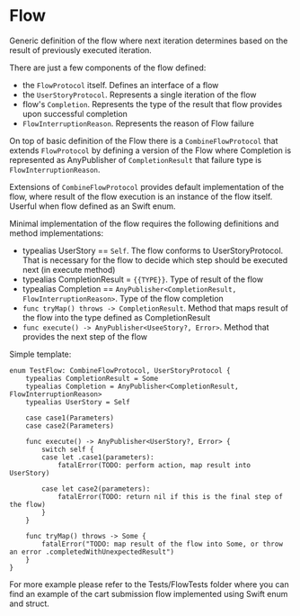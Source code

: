 # Flow
Generic definition of the flow where next iteration determines based on the result of previously executed iteration.

There are just a few components of the flow defined:
 - the `FlowProtocol` itself. Defines an interface of a flow
 - the `UserStoryProtocol`. Represents a single iteration of the flow
 - flow's `Completion`. Represents the type of the result that flow provides upon successful completion
 - `FlowInterruptionReason`. Represents the reason of Flow failure

On top of basic definition of the Flow there is a `CombineFlowProtocol` that extends  `FlowProtocol` by defining a version of the Flow where Completion is represented as AnyPublisher of `CompletionResult` that failure type is `FlowInterruptionReason`.

Extensions of `CombineFlowProtocol` provides default implementation of the flow, where result of the flow execution is an instance of the flow itself. Userful when flow defined as an Swift enum.

Minimal implementation of the flow requires the following definitions and method implementations:
- typealias UserStory == `Self`. The flow conforms to UserStoryProtocol. That is necessary for the flow to decide which step should be executed next (in execute method)
- typealias CompletionResult = `{{TYPE}}`. Type of result of the flow
- typealias Completion == `AnyPublisher<CompletionResult, FlowInterruptionReason>`. Type of the flow completion 
- `func tryMap() throws -> CompletionResult`. Method that maps result of the flow into the type defined as CompletionResult
- `func execute() -> AnyPublisher<UseeStory?, Error>`. Method that provides the next step of the flow

Simple template:

```
enum TestFlow: CombineFlowProtocol, UserStoryProtocol {
    typealias CompletionResult = Some
    typealias Completion = AnyPublisher<CompletionResult, FlowInterruptionReason>
    typealias UserStory = Self

    case case1(Parameters)
    case case2(Parameters)

    func execute() -> AnyPublisher<UserStory?, Error> {
        switch self {
        case let .case1(parameters):
            fatalError(TODO: perform action, map result into UserStory)

        case let case2(parameters):
            fatalError(TODO: return nil if this is the final step of the flow)
        }
    }

    func tryMap() throws -> Some {
        fatalError("TODO: map result of the flow into Some, or throw an error .completedWithUnexpectedResult")
    }
}
```

For more example please refer to the Tests/FlowTests folder where you can find an example of the cart submission flow implemented using Swift enum and struct.
